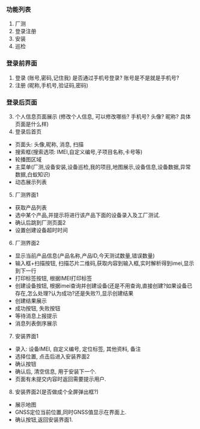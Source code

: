 ### 功能列表
1. 厂测
2. 登录注册
3. 安装
4. 巡检

### 登录前界面
1. 登录 (账号,密码,记住我) 是否通过手机号登录? 账号是不是就是手机号?
2. 注册 (昵称,手机号,验证码,密码)
### 登录后页面
3. 个人信息页面展示 (修改个人信息, 可以修改哪些? 手机号? 头像? 昵称? 具体页面是什么样)
4. 登录后首页 
  + 页面头: 头像,昵称, 消息, 扫描
  + 搜索框(搜索选项: IMEI,自定义编号,子项目名称,卡号等)
  + 轮播图区域
  + 主菜单(厂测,设备安装,设备巡检,我的项目,地图展示,设备信息,设备数据,异常数据,白蚁知识)
  + 动态展示列表
5. 厂测界面1
  + 获取产品列表
  + 选中某个产品,并提示将进行该产品下面的设备录入及工厂测试.
  + 确认后跳到厂测页面2
  + 设置创建设备超时时间
6. 厂测界面2
  + 显示当前产品信息(产品名称,产品ID,今天测试数量,错误数量)
  + 输入框+扫描按钮, 扫描芯片二维码,获取内容到输入框,实时解析得到imei,显示到下一行
  + 打印标签按钮, 根据IMEI打印标签
  + 创建设备按钮, 根据imei查询并创建设备(还是不用查询,直接创建?如果设备已存在,怎么处理?认为成功?还是失败?),显示创建结果
  + 创建结果展示
  + 成功按钮, 失败按钮
  + 等待消息上报提示
  + 消息列表倒序展示
7. 安装界面1
  + 录入: 设备IMEI, 自定义编号, 定位标签, 其他资料, 备注
  + 选择位置, 点击后进入安装界面2
  + 确认按钮
  + 确认后, 清空信息, 用于安装下一个.
  + 页面有未提交内容时返回需要提示用户. 
8. 安装界面2(是否做成个全屏弹出框?)
  + 展示地图
  + GNSS定位当前位置,同时GNSS值显示在界面上.
  + 确认按钮,返回安装界面1.
